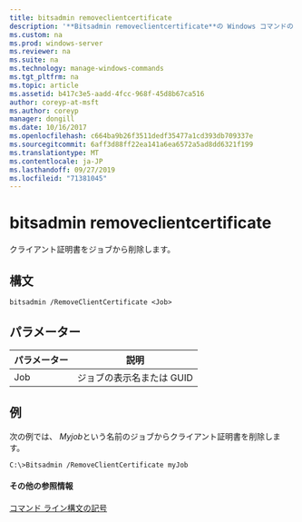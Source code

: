 ```yaml
---
title: bitsadmin removeclientcertificate
description: '**Bitsadmin removeclientcertificate**の Windows コマンドのトピックでは、クライアント証明書をジョブから削除します。'
ms.custom: na
ms.prod: windows-server
ms.reviewer: na
ms.suite: na
ms.technology: manage-windows-commands
ms.tgt_pltfrm: na
ms.topic: article
ms.assetid: b417c3e5-aadd-4fcc-968f-45d8b67ca516
author: coreyp-at-msft
ms.author: coreyp
manager: dongill
ms.date: 10/16/2017
ms.openlocfilehash: c664ba9b26f3511dedf35477a1cd393db709337e
ms.sourcegitcommit: 6aff3d88ff22ea141a6ea6572a5ad8dd6321f199
ms.translationtype: MT
ms.contentlocale: ja-JP
ms.lasthandoff: 09/27/2019
ms.locfileid: "71381045"
---
```

# <a name="bitsadmin-removeclientcertificate"></a>bitsadmin removeclientcertificate



クライアント証明書をジョブから削除します。

## <a name="syntax"></a>構文

```
bitsadmin /RemoveClientCertificate <Job> 
```

## <a name="parameters"></a>パラメーター

|パラメーター|説明|
|---------|-----------|
|Job|ジョブの表示名または GUID|

## <a name="BKMK_examples"></a>例

次の例では、 *Myjob*という名前のジョブからクライアント証明書を削除します。
```
C:\>Bitsadmin /RemoveClientCertificate myJob 
```

#### <a name="additional-references"></a>その他の参照情報

[コマンド ライン構文の記号](command-line-syntax-key.md)